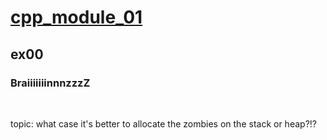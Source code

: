 # [cpp_module_01](../)

## ex00

### BraiiiiiiinnnzzzZ
<br/>

topic: what case it's better to allocate the zombies on the stack or heap?!?